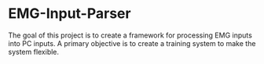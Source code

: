 # EMG-Input-Parser
The goal of this project is to create a framework for processing EMG inputs into PC inputs. A primary objective is to create a training system to make the system flexible.
